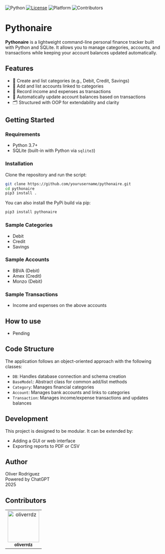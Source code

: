 ![Python](https://img.shields.io/badge/Python-3.7%2B-blue)
[![License](https://img.shields.io/badge/License-GPLv3-blue.svg)](https://www.gnu.org/licenses/gpl-3.0)
![Platform](https://img.shields.io/badge/Platform-CLI-lightgrey)
![Contributors](https://img.shields.io/github/contributors/oliverrdz/pythonaire)

# Pythonaire

**Pythonaire** is a lightweight command-line personal finance tracker built with Python and SQLite. It allows you to manage categories, accounts, and transactions while keeping your account balances updated automatically.

## Features

- 📂 Create and list categories (e.g., Debit, Credit, Savings)
- 💼 Add and list accounts linked to categories
- 💸 Record income and expenses as transactions
- 🔄 Automatically update account balances based on transactions
- 🗂 Structured with OOP for extendability and clarity

## Getting Started

### Requirements

- Python 3.7+
- SQLite (built-in with Python via `sqlite3`)

### Installation

Clone the repository and run the script:

```bash
git clone https://github.com/yourusername/pythonaire.git
cd pythonaire
pip3 install .
```

You can also install the PyPi build via pip:

```bash
pip3 install pythonaire
```

### Sample Categories

- Debit
- Credit
- Savings

### Sample Accounts

- BBVA (Debit)
- Amex (Credit)
- Monzo (Debit)

### Sample Transactions

- Income and expenses on the above accounts

## How to use
* Pending

## Code Structure

The application follows an object-oriented approach with the following classes:

- `DB`: Handles database connection and schema creation
- `BaseModel`: Abstract class for common add/list methods
- `Category`: Manages financial categories
- `Account`: Manages bank accounts and links to categories
- `Transaction`: Manages income/expense transactions and updates balances

## Development

This project is designed to be modular. It can be extended by:

- Adding a GUI or web interface
- Exporting reports to PDF or CSV

## Author

Oliver Rodriguez  
Powered by ChatGPT  
2025

## Contributors

<table>
  <tr>
    <td align="center">
      <a href="https://github.com/oliverrdz">
        <img src="https://avatars.githubusercontent.com/oliverrdz" width="100px;" alt="oliverrdz"/>
        <br /><sub><b>oliverrdz</b></sub>
      </a>
    </td>

  </tr>
</table>
